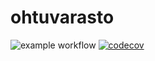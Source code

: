 # ohtuvarasto

![example workflow](https://github.com/Sokirates/ohtuvarasto/actions/workflows/main.yml/badge.svg)
[![codecov](https://codecov.io/gh/Sokirates/ohtuvarasto/graph/badge.svg?token=7LN7FR0LZZ)](https://codecov.io/gh/Sokirates/ohtuvarasto)
